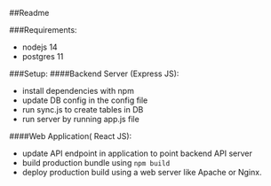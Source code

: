 ##Readme

###Requirements:
- nodejs 14 
- postgres 11

###Setup:
####Backend Server (Express JS):
- install dependencies with npm
- update DB config in the config file
- run sync.js to create tables in DB
- run server by running app.js file

####Web Application( React JS):
- update API endpoint in application to point backend API server
- build production bundle using `npm build` 
- deploy production build using a web server like Apache or Nginx.

